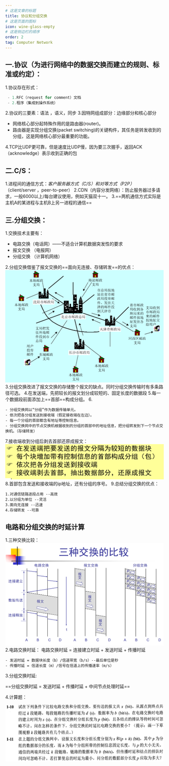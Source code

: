 ```yaml
---
# 这是文章的标题
title: 协议和分组交换
# 这是页面的图标
icon: wine-glass-empty
# 这是侧边栏的顺序
order: 2
tag: Computer Network
---
```

## 一.协议（为进行网络中的数据交换而建立的规则、标准或约定）：
1.协议存在形式：
```js
 - 1.RFC（request for comment）文档
 - 2.程序（集成到操作系统）
```
2.协议的三要素：语法 ，语义，同步
3.因特网组成部分：边缘部分和核心部分
- 网络核心部分起特殊作用的是路由器(router)。
- 路由器是实现分组交换(packet switching)的关键构件，其任务是转发收到的分组，这是网络核心部分最重要的功能。

4.TCP比UDP更可靠，但是速度比UDP慢，因为要三次握手，返回ACK（acknowledge）表示收到正确的包
## 二.C/S：
1.进程间的通信方式：*客户服务器方式（C/S）和对等方式（P2P）* （client/server ，peer-to-peer）
2.CDN（内容分发网络）：防止服务器过多请求，一般6000以上/每台建议使用，例如天猫双十一。
3.==两机通信方式实际是主机A的某进程与主机B上另一进程的通信==                  

## 三.分组交换：
1.交换技术主要有：
- 电路交换（电话网）——不适合计算机数据突发性的要求
- 报文交换 （电报网）
- 分组交换  （计算机网络）

2.分组交换借鉴了报文交换的==面向无连接、存储转发==的优点：
![报文交换](/notes-image/报文交换.png)
3.分组交换改进了报文交换的存储整个报文的缺点。同时分组交换传输时有多条路径可选。
4.在发送端，先把较长的报文划分成较短的、固定长度的数据段
5.每一个数据段前面添加上==首部==构成分组。
6.
```
- 分组交换网以“分组”作为数据传输单元。
- 依次把各分组发送到接收端（假定接收端在左边）。
- 每一个分组的首部都含有地址等控制信息。
- 分组交换网中的节点交换机根据收到的分组的首部中的地址信息，把分组转发到下一个节点交换机。（存储转发）
```
7.接收端收到分组后剥去首部还原成报文：
![流程](/notes-image/流程.png)
8.首部包含发送和接收端的ip地址，还有分组的序号。
9.总结分组交换的优点：
```
1.对通信链路逐段占用 --高效
2.以分组为单位 --灵活
3.面向无连接 --迅速
4.存储转发 --可靠
```
## 电路和分组交换的时延计算
1.三种交换比较：
![比较](/notes-image/交换比较.png)
2.电路交换时延：
电路交换时延 = 连接建立时延 + 发送时延 + 传播时延
```
- 发送时延 = 数据块长度（b）/信道带宽（b/s）--最后单位是秒
- 传播时延 = 信道长度（m）/信号在信道上的传播速率（m/s）
```
3.分组交换时延:

==分组交换时延 = 发送时延 + 传播时延 + 中间节点处理时延==

4.计算题：

![题目](/notes-image/题目.png)


